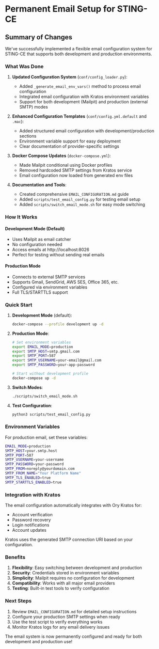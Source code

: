# Permanent Email Setup for STING-CE

## Summary of Changes

We've successfully implemented a flexible email configuration system for STING-CE that supports both development and production environments.

### What Was Done

1. **Updated Configuration System** (`conf/config_loader.py`):
   - Added `_generate_email_env_vars()` method to process email configuration
   - Integrated email configuration with Kratos environment variables
   - Support for both development (Mailpit) and production (external SMTP) modes

2. **Enhanced Configuration Templates** (`conf/config.yml.default` and `.mac`):
   - Added structured email configuration with development/production sections
   - Environment variable support for easy deployment
   - Clear documentation of provider-specific settings

3. **Docker Compose Updates** (`docker-compose.yml`):
   - Made Mailpit conditional using Docker profiles
   - Removed hardcoded SMTP settings from Kratos service
   - Email configuration now loaded from generated env files

4. **Documentation and Tools**:
   - Created comprehensive `EMAIL_CONFIGURATION.md` guide
   - Added `scripts/test_email_config.py` for testing email setup
   - Added `scripts/switch_email_mode.sh` for easy mode switching

### How It Works

#### Development Mode (Default)
- Uses Mailpit as email catcher
- No configuration needed
- Access emails at http://localhost:8026
- Perfect for testing without sending real emails

#### Production Mode
- Connects to external SMTP services
- Supports Gmail, SendGrid, AWS SES, Office 365, etc.
- Configured via environment variables
- Full TLS/STARTTLS support

### Quick Start

1. **Development Mode** (default):
   ```bash
   docker-compose --profile development up -d
   ```

2. **Production Mode**:
   ```bash
   # Set environment variables
   export EMAIL_MODE=production
   export SMTP_HOST=smtp.gmail.com
   export SMTP_PORT=587
   export SMTP_USERNAME=your-email@gmail.com
   export SMTP_PASSWORD=your-app-password
   
   # Start without development profile
   docker-compose up -d
   ```

3. **Switch Modes**:
   ```bash
   ./scripts/switch_email_mode.sh
   ```

4. **Test Configuration**:
   ```bash
   python3 scripts/test_email_config.py
   ```

### Environment Variables

For production email, set these variables:

```bash
EMAIL_MODE=production
SMTP_HOST=your.smtp.host
SMTP_PORT=587
SMTP_USERNAME=your-username
SMTP_PASSWORD=your-password
SMTP_FROM=noreply@yourdomain.com
SMTP_FROM_NAME="Your Platform Name"
SMTP_TLS_ENABLED=true
SMTP_STARTTLS_ENABLED=true
```

### Integration with Kratos

The email configuration automatically integrates with Ory Kratos for:
- Account verification
- Password recovery
- Login notifications
- Account updates

Kratos uses the generated SMTP connection URI based on your configuration.

### Benefits

1. **Flexibility**: Easy switching between development and production
2. **Security**: Credentials stored in environment variables
3. **Simplicity**: Mailpit requires no configuration for development
4. **Compatibility**: Works with all major email providers
5. **Testing**: Built-in test tools to verify configuration

### Next Steps

1. Review `EMAIL_CONFIGURATION.md` for detailed setup instructions
2. Configure your production SMTP settings when ready
3. Use the test script to verify everything works
4. Monitor Kratos logs for any email delivery issues

The email system is now permanently configured and ready for both development and production use!
